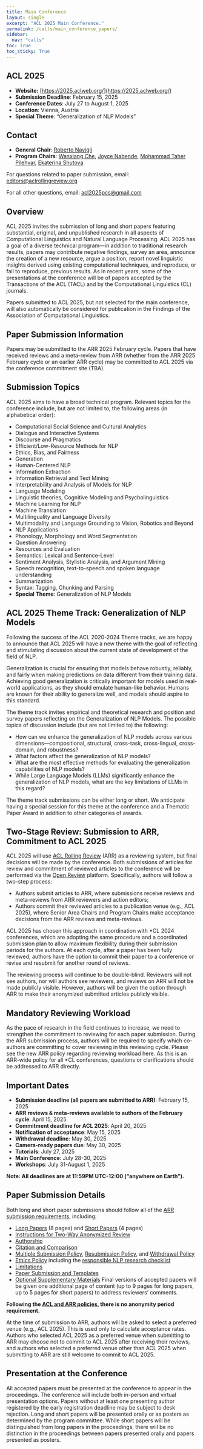 ```yaml
---
title: Main Conference
layout: single
excerpt: "ACL 2025 Main Conference."
permalink: /calls/main_conference_papers/
sidebar:
  nav: "calls"
toc: True
toc_sticky: True
---
```


## ACL 2025

- **Website:** [https://2025.aclweb.org/](https://2025.aclweb.org/)
- **Submission Deadline**: February 15, 2025
- **Conference Dates**: July 27 to August 1, 2025
- **Location**: Vienna, Austria
- **Special Theme**: “Generalization of NLP Models”

## Contact
- **General Chair**: [Roberto Navigli](https://www.diag.uniroma1.it/navigli/)
- **Program Chairs**: [Wanxiang Che](http://ir.hit.edu.cn/~car/), [Joyce Nabende](https://sites.google.com/view/jnabende/home?authuser=0), [Mohammad Taher Pilehvar](https://pilehvar.github.io/), [Ekaterina Shutova](https://www.shutova.org/)

For questions related to paper submission, email: [editors@aclrollingreview.org](mailto:editors@aclrollingreview.org)

For all other questions, email: [acl2025pcs@gmail.com](mailto:acl2025pcs@gmail.com)

## Overview

ACL 2025 invites the submission of long and short papers featuring substantial, original, and unpublished research in all aspects of Computational Linguistics and Natural Language Processing. ACL 2025 has a goal of a diverse technical program—in addition to traditional research results, papers may contribute negative findings, survey an area, announce the creation of a new resource, argue a position, report novel linguistic insights derived using existing computational techniques, and reproduce, or fail to reproduce, previous results. As in recent years, some of the presentations at the conference will be of papers accepted by the Transactions of the ACL (TACL) and by the Computational Linguistics (CL) journals.

Papers submitted to ACL 2025, but not selected for the main conference, will also automatically be considered for publication in the Findings of the Association of Computational Linguistics.

## Paper Submission Information

Papers may be submitted to the ARR 2025 February cycle. Papers that have received reviews and a meta-review from ARR (whether from the ARR 2025 February cycle or an earlier ARR cycle) may be committed to ACL 2025 via the conference commitment site (TBA).

## Submission Topics

ACL 2025 aims to have a broad technical program. Relevant topics for the conference include, but are not limited to, the following areas (in alphabetical order):

- Computational Social Science and Cultural Analytics
- Dialogue and Interactive Systems
- Discourse and Pragmatics
- Efficient/Low-Resource Methods for NLP
- Ethics, Bias, and Fairness
- Generation
- Human-Centered NLP
- Information Extraction
- Information Retrieval and Text Mining
- Interpretability and Analysis of Models for NLP
- Language Modeling
- Linguistic theories, Cognitive Modeling and Psycholinguistics
- Machine Learning for NLP
- Machine Translation
- Multilinguality and Language Diversity
- Multimodality and Language Grounding to Vision, Robotics and Beyond
- NLP Applications
- Phonology, Morphology and Word Segmentation
- Question Answering
- Resources and Evaluation
- Semantics: Lexical and Sentence-Level
- Sentiment Analysis, Stylistic Analysis, and Argument Mining
- Speech recognition, text-to-speech and spoken language understanding
- Summarization
- Syntax: Tagging, Chunking and Parsing
- **Special Theme**: Generalization of NLP Models

## ACL 2025 Theme Track: Generalization of NLP Models

Following the success of the ACL 2020-2024 Theme tracks, we are happy to announce that ACL 2025 will have a new theme with the goal of reflecting and stimulating discussion about the current state of development of the field of NLP. 

Generalization is crucial for ensuring that models behave robustly, reliably, and fairly when making predictions on data different from their training data. Achieving good generalization is critically important for models used in real-world applications, as they should emulate human-like behavior. Humans are known for their ability to generalize well, and models should aspire to this standard. 

The theme track invites empirical and theoretical research and position and survey papers reflecting on the Generalization of NLP Models. The possible topics of discussion include (but are not limited to) the following:

- How can we enhance the generalization of NLP models across various dimensions—compositional, structural, cross-task, cross-lingual, cross-domain, and robustness?
- What factors affect the generalization of NLP models?
- What are the most effective methods for evaluating the generalization capabilities of NLP models?
- While Large Language Models (LLMs) significantly enhance the generalization of NLP models, what are the key limitations of LLMs in this regard?

The theme track submissions can be either long or short. We anticipate having a special session for this theme at the conference and a Thematic Paper Award in addition to other categories of awards.

## Two-Stage Review: Submission to ARR, Commitment to ACL 2025

ACL 2025 will use [ACL Rolling Review](https://aclrollingreview.org/cfp) (ARR) as a reviewing system, but final decisions will be made by the conference. Both submissions of articles for review and commitment of reviewed articles to the conference will be performed via the [Open Review](https://openreview.net/) platform. Specifically, authors will follow a two-step process:
- Authors submit articles to ARR, where submissions receive reviews and meta-reviews from ARR reviewers and action editors;
- Authors commit their reviewed articles to a publication venue (e.g., ACL 2025), where Senior Area Chairs and Program Chairs make acceptance decisions from the ARR reviews and meta-reviews.

ACL 2025 has chosen this approach in coordination with *CL 2024 conferences, which are adopting the same procedure and a coordinated submission plan to allow maximum flexibility during their submission periods for the authors. At each cycle, after a paper has been fully reviewed, authors have the option to commit their paper to a conference or revise and resubmit for another round of reviews.

The reviewing process will continue to be double-blind. Reviewers will not see authors, nor will authors see reviewers, and reviews on ARR will not be made publicly visible. However, authors will be given the option through ARR to make their anonymized submitted articles publicly visible.

## Mandatory Reviewing Workload

As the pace of research in the field continues to increase, we need to strengthen the commitment to reviewing for each paper submission. During the ARR submission process, authors will be required to specify which co-authors are committing to cover reviewing in this reviewing cycle. Please see the new ARR policy regarding reviewing workload here. As this is an ARR-wide policy for all *CL conferences, questions or clarifications should be addressed to ARR directly.

## Important Dates

- **Submission deadline (all papers are submitted to ARR)**: February 15, 2025
- **ARR reviews & meta-reviews available to authors of the February cycle**: April 15, 2025
- **Commitment deadline for ACL 2025**: April 20, 2025
- **Notification of acceptance**: May 15, 2025
- **Withdrawal deadline**: May 30, 2025
- **Camera-ready papers due**: May 30, 2025
- **Tutorials**: July 27, 2025
- **Main Conference**: July 28-30, 2025
- **Workshops**: July 31-August 1, 2025

**Note: All deadlines are at 11:59PM UTC-12:00 (“anywhere on Earth”).**

## Paper Submission Details

Both long and short paper submissions should follow all of the [ARR submission requirements](https://aclrollingreview.org/cfp#paper-submission-information), including:
- [Long Papers](https://aclrollingreview.org/cfp#long-papers) (8 pages) and [Short Papers](https://aclrollingreview.org/cfp#short-papers) (4 pages)
- [Instructions for Two-Way Anonymized Review](https://aclrollingreview.org/cfp#instructions-for-two-way-anonymized-review)
- [Authorship](https://aclrollingreview.org/cfp#authorship)
- [Citation and Comparison](https://aclrollingreview.org/cfp#citation-and-comparison)
- [Multiple Submission Policy](https://aclrollingreview.org/cfp#multiple-submission-policy), [Resubmission Policy](https://aclrollingreview.org/cfp#resubmission-policy), and [Withdrawal Policy](https://aclrollingreview.org/cfp#withdrawal-policy)
- [Ethics Policy](https://aclrollingreview.org/cfp#ethics-policy) including the [responsible NLP research checklist](https://aclrollingreview.org/responsibleNLPresearch)
- [Limitations](https://aclrollingreview.org/cfp#limitations)
- [Paper Submission and Templates](https://aclrollingreview.org/cfp#paper-submission-and-templates)
- [Optional Supplementary Materials](https://aclrollingreview.org/cfp#optional-supplementary-materials-appendices-software-and-data)
Final versions of accepted papers will be given one additional page of content (up to 9 pages for long papers, up to 5 pages for short papers) to address reviewers’ comments.

**Following the [ACL and ARR policies](https://www.aclweb.org/portal/content/report-acl-committee-anonymity-policy), there is no anonymity period requirement.**

At the time of submission to ARR, authors will be asked to select a preferred venue (e.g., ACL 2025). This is used only to calculate acceptance rates. Authors who selected ACL 2025 as a preferred venue when submitting to ARR may choose not to commit to ACL 2025 after receiving their reviews, and authors who selected a preferred venue other than ACL 2025 when submitting to ARR are still welcome to commit to ACL 2025.

## Presentation at the Conference

All accepted papers must be presented at the conference to appear in the proceedings. The conference will include both in-person and virtual presentation options. Papers without at least one presenting author registered by the early registration deadline may be subject to desk rejection. Long and short papers will be presented orally or as posters as determined by the program committee. While short papers will be distinguished from long papers in the proceedings, there will be no distinction in the proceedings between papers presented orally and papers presented as posters.
